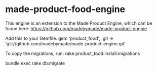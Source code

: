made-product-food-engine
========================

This engine is an extension to the Made Product Engine, which can be found here:
  https://github.com/madebymade/made-product-engine

Add this to your Gemfile.
  gem 'product_food', :git => 'git://github.com/madebymade/made-product-engine.git'

To copy the migrations, run:
 rake product_food:install:migrations

bundle exec rake db:migrate

